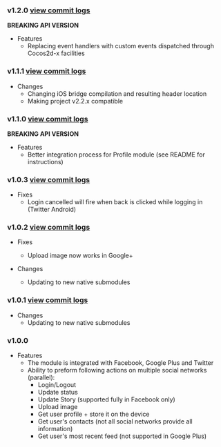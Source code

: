 ### v1.2.0 [view commit logs](https://github.com/soomla/cocos2dx-profile/compare/cocos2dx-v2-v1.1.1...cocos2dx-v2-v1.2.0)

**BREAKING API VERSION**

* Features
  * Replacing event handlers with custom events dispatched through Cocos2d-x facilities

### v1.1.1 [view commit logs](https://github.com/soomla/cocos2dx-profile/compare/cocos2dx-v2-v1.1.0...cocos2dx-v2-v1.1.1)

* Changes
  * Changing iOS bridge compilation and resulting header location
  * Making project v2.2.x compatible

### v1.1.0 [view commit logs](https://github.com/soomla/cocos2dx-profile/compare/cocos2dx-v2-v1.0.3...cocos2dx-v2-v1.1.0)

**BREAKING API VERSION**

* Features
  * Better integration process for Profile module (see README for instructions)

### v1.0.3 [view commit logs](https://github.com/soomla/cocos2dx-profile/compare/cocos2dx-v2-v1.0.2...cocos2dx-v2-v1.0.3)

* Fixes
  * Login cancelled will fire when back is clicked while logging in (Twitter Android)

### v1.0.2 [view commit logs](https://github.com/soomla/cocos2dx-profile/compare/cocos2dx-v2-v1.0.1...cocos2dx-v2-v1.0.2)


* Fixes
  * Upload image now works in Google+

* Changes
  * Updating to new native submodules

### v1.0.1 [view commit logs](https://github.com/soomla/cocos2dx-profile/compare/cocos2dx-v2-v1.0.0...cocos2dx-v2-v1.0.1)

* Changes
  * Updating to new native submodules

### v1.0.0
* Features
  * The module is integrated with Facebook, Google Plus and Twitter
  * Ability to preform following actions on multiple social networks (parallel):
    * Login/Logout
    * Update status
    * Update Story (supported fully in Facebook only)
    * Upload image
    * Get user profile + store it on the device
    * Get user's contacts (not all social networks provide all information)
    * Get user's most recent feed (not supported in Google Plus)
